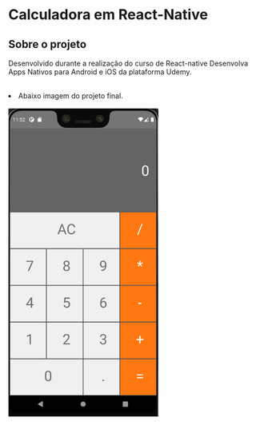 # Calculadora em React-Native

## Sobre o projeto

Desenvolvido durante a realização do curso de React-native Desenvolva Apps Nativos para Android e iOS da plataforma Udemy.
<br>
<br>
<li> Abaixo imagem do projeto final.
<br>
<br>
<div>
 <img alt="NextLevelWeek" title="#NextLevelWeek" src="./screenshot.png "
width="300"/>
</div>

